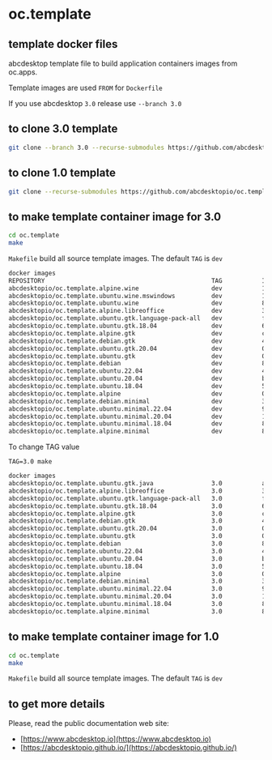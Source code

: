 # oc.template

## template docker files

abcdesktop template file to build application containers images from oc.apps.

Template images are used `FROM` for `Dockerfile`

If you use abcdesktop `3.0` release use `--branch 3.0`


## to clone 3.0 template 

```bash
git clone --branch 3.0 --recurse-submodules https://github.com/abcdesktopio/oc.template.git
```

## to clone 1.0 template 

```bash
git clone --recurse-submodules https://github.com/abcdesktopio/oc.template.git 
```


## to make template container image for 3.0

```bash
cd oc.template
make
```

`Makefile` build all source template images. 
The default `TAG` is `dev`


```bash
docker images
REPOSITORY                                              TAG           IMAGE ID       CREATED             SIZE
abcdesktopio/oc.template.alpine.wine                    dev           1137689ad53a   2 minutes ago       321MB
abcdesktopio/oc.template.ubuntu.wine.mswindows          dev           1dc075fc08a6   3 minutes ago       2.87GB
abcdesktopio/oc.template.ubuntu.wine                    dev           820a70e739af   6 minutes ago       2.44GB
abcdesktopio/oc.template.alpine.libreoffice             dev           360f3f577303   20 minutes ago      750MB
abcdesktopio/oc.template.ubuntu.gtk.language-pack-all   dev           ffa088de7432   21 minutes ago      1.37GB
abcdesktopio/oc.template.ubuntu.gtk.18.04               dev           6096b4d7e810   29 minutes ago      844MB
abcdesktopio/oc.template.alpine.gtk                     dev           c5c5fdb65bb3   32 minutes ago      473MB
abcdesktopio/oc.template.debian.gtk                     dev           4ac6d8a0a29a   33 minutes ago      935MB
abcdesktopio/oc.template.ubuntu.gtk.20.04               dev           05d340132498   35 minutes ago      948MB
abcdesktopio/oc.template.ubuntu.gtk                     dev           05d340132498   35 minutes ago      948MB
abcdesktopio/oc.template.debian                         dev           8e8e0f18939a   39 minutes ago      313MB
abcdesktopio/oc.template.ubuntu.22.04                   dev           40acf4266e5d   39 minutes ago      349MB
abcdesktopio/oc.template.ubuntu.20.04                   dev           b994df5df495   39 minutes ago      340MB
abcdesktopio/oc.template.ubuntu.18.04                   dev           54e37c5fc10a   40 minutes ago      289MB
abcdesktopio/oc.template.alpine                         dev           0862f2869cd9   47 minutes ago      177MB
abcdesktopio/oc.template.debian.minimal                 dev           37574f02a006   47 minutes ago      268MB
abcdesktopio/oc.template.ubuntu.minimal.22.04           dev           91a4e2a466b8   49 minutes ago      335MB
abcdesktopio/oc.template.ubuntu.minimal.20.04           dev           1e5d58f8e739   50 minutes ago      332MB
abcdesktopio/oc.template.ubuntu.minimal.18.04           dev           84f228f79697   52 minutes ago      245MB
abcdesktopio/oc.template.alpine.minimal                 dev           8528ff0674c7   54 minutes ago      92.8MB
```

To change TAG value 
```
TAG=3.0 make
```

```bash
docker images
abcdesktopio/oc.template.ubuntu.gtk.java                3.0           a76d6ef687b5   38 minutes ago      1.15GB
abcdesktopio/oc.template.alpine.libreoffice             3.0           360f3f577303   38 minutes ago      750MB
abcdesktopio/oc.template.ubuntu.gtk.language-pack-all   3.0           ffa088de7432   39 minutes ago      1.37GB
abcdesktopio/oc.template.ubuntu.gtk.18.04               3.0           6096b4d7e810   47 minutes ago      844MB
abcdesktopio/oc.template.alpine.gtk                     3.0           c5c5fdb65bb3   50 minutes ago      473MB
abcdesktopio/oc.template.debian.gtk                     3.0           4ac6d8a0a29a   50 minutes ago      935MB
abcdesktopio/oc.template.ubuntu.gtk.20.04               3.0           05d340132498   53 minutes ago      948MB
abcdesktopio/oc.template.ubuntu.gtk                     3.0           05d340132498   53 minutes ago      948MB
abcdesktopio/oc.template.debian                         3.0           8e8e0f18939a   57 minutes ago      313MB
abcdesktopio/oc.template.ubuntu.22.04                   3.0           40acf4266e5d   57 minutes ago      349MB
abcdesktopio/oc.template.ubuntu.20.04                   3.0           b994df5df495   57 minutes ago      340MB
abcdesktopio/oc.template.ubuntu.18.04                   3.0           54e37c5fc10a   57 minutes ago      289MB
abcdesktopio/oc.template.alpine                         3.0           0862f2869cd9   About an hour ago   177MB
abcdesktopio/oc.template.debian.minimal                 3.0           37574f02a006   About an hour ago   268MB
abcdesktopio/oc.template.ubuntu.minimal.22.04           3.0           91a4e2a466b8   About an hour ago   335MB
abcdesktopio/oc.template.ubuntu.minimal.20.04           3.0           1e5d58f8e739   About an hour ago   332MB
abcdesktopio/oc.template.ubuntu.minimal.18.04           3.0           84f228f79697   About an hour ago   245MB
abcdesktopio/oc.template.alpine.minimal                 3.0           8528ff0674c7   About an hour ago   92.8MB
```



## to make template container image for 1.0

```bash
cd oc.template
make
```

`Makefile` build all source template images. 
The default `TAG` is `dev`


## to get more details

Please, read the public documentation web site:
* [https://www.abcdesktop.io](https://www.abcdesktop.io)
* [https://abcdesktopio.github.io/](https://abcdesktopio.github.io/)


